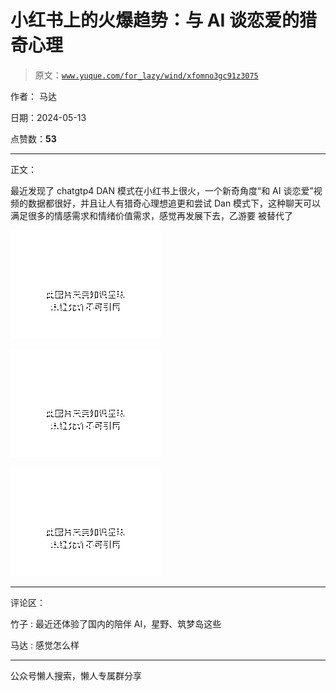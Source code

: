 # 小红书上的火爆趋势：与 AI 谈恋爱的猎奇心理

> 原文：[`www.yuque.com/for_lazy/wind/xfomno3gc91z3075`](https://www.yuque.com/for_lazy/wind/xfomno3gc91z3075)

作者： 马达

日期：2024-05-13

点赞数：**53**

* * *

正文：

最近发现了 chatgtp4 DAN 模式在小红书上很火，一个新奇角度“和 AI 谈恋爱”视频的数据都很好，并且让人有猎奇心理想追更和尝试
Dan 模式下，这种聊天可以满足很多的情感需求和情绪价值需求，感觉再发展下去，乙游要 被替代了

![](img/542c5fede4467d86826ad38d039fd381.png)

![](img/3eb521428ef67fd98faea950bbc5fe04.png)

![](img/a8d892dbdc07008d04c3a2948470c5fc.png)

* * *

评论区：

竹子 : 最近还体验了国内的陪伴 AI，星野、筑梦岛这些

马达 : 感觉怎么样

* * *

公众号懒人搜索，懒人专属群分享